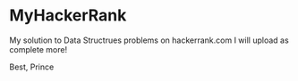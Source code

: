 # MyHackerRank

My solution to Data Structrues problems on hackerrank.com
I will upload as complete more!

Best,
Prince
